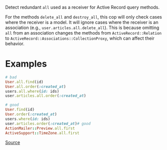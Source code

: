 
Detect redundant `all` used as a receiver for Active Record query methods.

For the methods `delete_all` and `destroy_all`, this cop will only check cases where the receiver is a model.
It will ignore cases where the receiver is an association (e.g., `user.articles.all.delete_all`).
This is because omitting `all` from an association changes the methods
from `ActiveRecord::Relation` to `ActiveRecord::Associations::CollectionProxy`,
which can affect their behavior.

# Examples

```ruby
# bad
User.all.find(id)
User.all.order(:created_at)
users.all.where(id: ids)
user.articles.all.order(:created_at)

# good
User.find(id)
User.order(:created_at)
users.where(id: ids)
user.articles.order(:created_at)# good
ActionMailer::Preview.all.first
ActiveSupport::TimeZone.all.first
```

[Source](http://www.rubydoc.info/gems/rubocop/RuboCop/Cop/Rails/RedundantActiveRecordAllMethod)